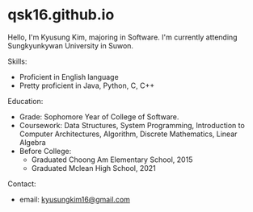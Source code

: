 # qsk16.github.io
Hello, I'm Kyusung Kim, majoring in Software. I'm currently attending Sungkyunkywan University in Suwon.

Skills:
 - Proficient in English language
 - Pretty proficient in Java, Python, C, C++
   
Education: 
 - Grade: Sophomore Year of College of Software.
 - Coursework: Data Structures, System Programming, Introduction to Computer Architectures, Algorithm,
               Discrete Mathematics, Linear Algebra
 - Before College:
    - Graduated Choong Am Elementary School, 2015  
    - Graduated Mclean High School, 2021
   
Contact:
 - email: kyusungkim16@gmail.com
   

